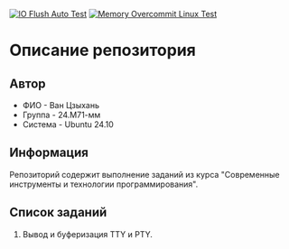 [![IO Flush Auto Test](https://github.com/wzh-spbu/hwproj/actions/workflows/IO_Flush_auto_test.yml/badge.svg)](https://github.com/wzh-spbu/hwproj/actions/workflows/IO_Flush_auto_test.yml)
[![Memory Overcommit Linux Test](https://github.com/wzh-spbu/hwproj/actions/workflows/Memory_Overcommit_linux.yml/badge.svg)](https://github.com/wzh-spbu/hwproj/actions/workflows/Memory_Overcommit_linux.yml)



# Описание репозитория
## Автор
- ФИО - Ван Цзыхань
- Группа - 24.М71-мм
- Система - Ubuntu 24.10
## Информация
Репозиторий содержит выполнение заданий из курса "Современные инструменты и технологии программирования".

## Список заданий

1) Вывод и буферизация TTY и PTY.